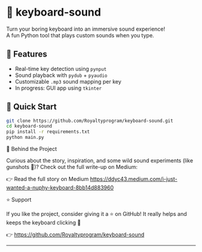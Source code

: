 
# 🎹 keyboard-sound

Turn your boring keyboard into an immersive sound experience!  
A fun Python tool that plays custom sounds when you type.

## 🔧 Features

- Real-time key detection using `pynput`
- Sound playback with `pydub` + `pyaudio`
- Customizable `.mp3` sound mapping per key
- In progress: GUI app using `tkinter`

## 🚀 Quick Start

```bash
git clone https://github.com/Royaltyprogram/keyboard-sound.git
cd keyboard-sound
pip install -r requirements.txt
python main.py
```

📖 Behind the Project

Curious about the story, inspiration, and some wild sound experiments (like gunshots 👀)?
Check out the full write-up on Medium:

👉 Read the full story on Medium
https://ddyc43.medium.com/i-just-wanted-a-nuphy-keyboard-8bb14d883960

⭐️ Support

If you like the project, consider giving it a ⭐ on GitHub!
It really helps and keeps the keyboard clicking 🎵

👉 https://github.com/Royaltyprogram/keyboard-sound

---
